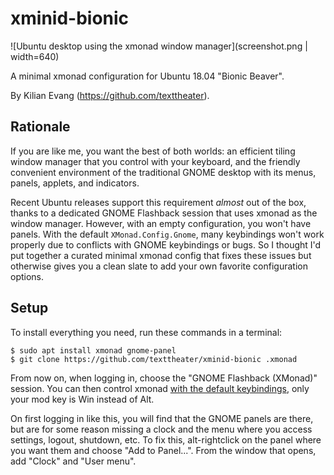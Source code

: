 xminid-bionic
=============

![Ubuntu desktop using the xmonad window manager](screenshot.png | width=640)

A minimal xmonad configuration for Ubuntu 18.04 "Bionic Beaver".

By Kilian Evang (https://github.com/texttheater).

Rationale
---------

If you are like me, you want the best of both worlds: an efficient tiling
window manager that you control with your keyboard, and the friendly convenient
environment of the traditional GNOME desktop with its menus, panels, applets,
and indicators.

Recent Ubuntu releases support this requirement *almost* out of the box, thanks
to a dedicated GNOME Flashback session that uses xmonad as the window manager.
However, with an empty configuration, you won't have panels. With the default
`XMonad.Config.Gnome`, many keybindings won't work properly due to conflicts
with GNOME keybindings or bugs. So I thought I'd put together a curated minimal
xmonad config that fixes these issues but otherwise gives you a clean slate to
add your own favorite configuration options.

Setup
-----

To install everything you need, run these commands in a terminal:

    $ sudo apt install xmonad gnome-panel
    $ git clone https://github.com/texttheater/xminid-bionic .xmonad

From now on, when logging in, choose the "GNOME Flashback (XMonad)" session.
You can then control xmonad [with the default
keybindings](https://xmonad.org/documentation.html), only your mod key is Win
instead of Alt.

On first logging in like this, you will find that the GNOME panels are there,
but are for some reason missing a clock and the menu where you access settings,
logout, shutdown, etc. To fix this, alt-rightclick on the panel where you want
them and choose "Add to Panel...". From the window that opens, add "Clock" and
"User menu".

